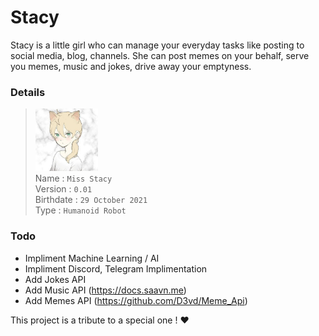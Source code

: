 # Stacy
Stacy is a little girl who can manage your everyday tasks like posting to social media, blog, channels. She can post memes on your behalf, serve you memes, music and jokes, drive away your emptyness.

### Details
> <img src="./body/face/0.jpg" alt="stacy profile pic" width="100"/><br>
> Name : `Miss Stacy` <br>
> Version : `0.01` <br>
> Birthdate : `29 October 2021` <br>
> Type : `Humanoid Robot` <br>

### Todo
- Impliment Machine Learning / AI
- Impliment Discord, Telegram Implimentation
- Add Jokes API
- Add Music API (https://docs.saavn.me)
- Add Memes API (https://github.com/D3vd/Meme_Api)

This project is a tribute to a special one ! ❤️
